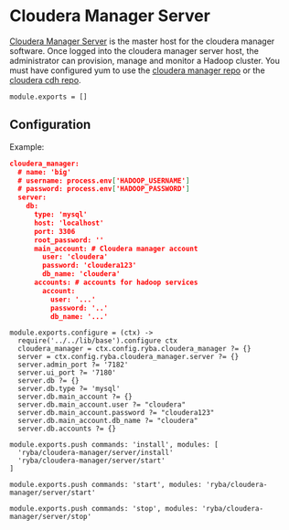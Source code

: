 # Cloudera Manager Server

[Cloudera Manager Server][Cloudera-server-install] is the master host for the
cloudera manager software.
Once logged into the cloudera manager server host, the administrator can
provision, manage and monitor a Hadoop cluster.
You must have configured yum to use the [cloudera manager repo][Cloudera-manager-repo]
or the [cloudera cdh repo][Cloudera-cdh-repo].


    module.exports = []

## Configuration

Example:

```json
cloudera_manager:
  # name: 'big'
  # username: process.env['HADOOP_USERNAME']
  # password: process.env['HADOOP_PASSWORD']
  server:
    db:
      type: 'mysql'
      host: 'localhost'
      port: 3306
      root_password: ''
      main_account: # Cloudera manager account
        user: 'cloudera'
        password: 'cloudera123'
        db_name: 'cloudera'
      accounts: # accounts for hadoop services
        account:
          user: '...'
          password: '..'
          db_name: '...'
```


    module.exports.configure = (ctx) ->
      require('../../lib/base').configure ctx
      cloudera_manager = ctx.config.ryba.cloudera_manager ?= {}
      server = ctx.config.ryba.cloudera_manager.server ?= {}
      server.admin_port ?= '7182'
      server.ui_port ?= '7180'
      server.db ?= {}
      server.db.type ?= 'mysql'
      server.db.main_account ?= {}
      server.db.main_account.user ?= "cloudera"
      server.db.main_account.password ?= "cloudera123"
      server.db.main_account.db_name ?= "cloudera"
      server.db.accounts ?= {}

    module.exports.push commands: 'install', modules: [
      'ryba/cloudera-manager/server/install'
      'ryba/cloudera-manager/server/start'
    ]

    module.exports.push commands: 'start', modules: 'ryba/cloudera-manager/server/start'

    module.exports.push commands: 'stop', modules: 'ryba/cloudera-manager/server/stop'

[Cloudera-server-install]: http://www.cloudera.com/content/www/en-us/documentation/enterprise/5-2-x/topics/cm_ig_install_path_b.html#cmig_topic_6_6_4_unique_1
[Cloudera-manager-repo]: http://archive.cloudera.com/cm5/redhat/6/x86_64/cm/cloudera-manager.repo
[Cloudera-cdh-repo]: http://archive.cloudera.com/cdh5/redhat/6/x86_64/cdh/cloudera-cdh5.repo
